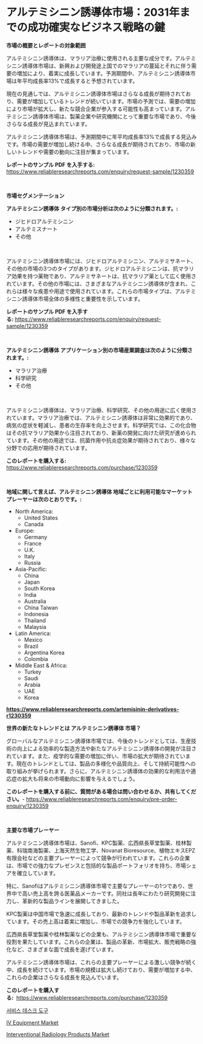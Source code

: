<p><h1>アルテミシニン誘導体市場：2031年までの成功確実なビジネス戦略の鍵</h1></p><p><strong>市場の概要とレポートの対象範囲</strong></p>
<p><p>アルテミシニン誘導体は、マラリア治療に使用される主要な成分です。アルテミシニン誘導体市場は、新興および開発途上国でのマラリアの蔓延とそれに伴う需要の増加により、着実に成長しています。予測期間中、アルテミシニン誘導体市場は年平均成長率13%で成長すると予想されています。</p><p>現在の見通しでは、アルテミシニン誘導体市場はさらなる成長が期待されており、需要が増加しているトレンドが続いています。市場の予測では、需要の増加により市場が拡大し、新たな競合企業が参入する可能性も高まっています。アルテミシニン誘導体市場は、製薬企業や研究機関にとって重要な市場であり、今後さらなる成長が見込まれています。</p><p>アルテミシニン誘導体市場は、予測期間中に年平均成長率13%で成長する見込みです。市場の需要が増加し続ける中、さらなる成長が期待されており、市場の新しいトレンドや需要の動向に注目が集まっています。</p></p>
<p><strong>レポートのサンプル PDF を入手する:</strong> <a href="https://www.reliableresearchreports.com/enquiry/request-sample/1230359">https://www.reliableresearchreports.com/enquiry/request-sample/1230359</a></p>
<p>&nbsp;</p>
<p><strong>市場セグメンテーション</strong></p>
<p><strong>アルテミシニン誘導体 タイプ別の市場分析は次のように分類されます。:</strong></p>
<p><ul><li>ジヒドロアルテミシニン</li><li>アルテミスナート</li><li>その他</li></ul></p>
<p>&nbsp;</p>
<p><p>アルテミシニン誘導体市場には、ジヒドロアルテミシニン、アルテミサネート、その他の市場の3つのタイプがあります。ジヒドロアルテミシニンは、抗マラリア効果を持つ薬物であり、アルテミサネートは、抗マラリア薬として広く使用されています。その他の市場には、さまざまなアルテミシニン誘導体が含まれ、これらは様々な疾患や用途で使用されています。これらの市場タイプは、アルテミシニン誘導体市場全体の多様性と重要性を示しています。</p></p>
<p><strong>レポートのサンプル PDF を入手する:</strong>&nbsp;<a href="https://www.reliableresearchreports.com/enquiry/request-sample/1230359">https://www.reliableresearchreports.com/enquiry/request-sample/1230359</a></p>
<p>&nbsp;</p>
<p><strong> アルテミシニン誘導体 アプリケーション別の市場産業調査は次のように分類されます。:</strong></p>
<p><ul><li>マラリア治療</li><li>科学研究</li><li>その他</li></ul></p>
<p>&nbsp;</p>
<p><p>アルテミシニン誘導体は、マラリア治療、科学研究、その他の用途に広く使用されています。マラリア治療では、アルテミシニン誘導体は非常に効果的であり、病気の症状を軽減し、患者の生存率を向上させます。科学研究では、この化合物はその抗マラリア効果から注目されており、新薬の開発に向けた研究が進められています。その他の用途では、抗菌作用や抗炎症効果が期待されており、様々な分野での応用が期待されています。</p></p>
<p><strong>このレポートを購入する:</strong>&nbsp; <a href="https://www.reliableresearchreports.com/purchase/1230359">https://www.reliableresearchreports.com/purchase/1230359</a></p>
<p>&nbsp;</p>
<p><strong>地域に関して言えば、アルテミシニン誘導体 地域ごとに利用可能なマーケットプレーヤーは次のとおりです。:</strong></p>
<p><ul>
    <li>
        North America:
        <ul>
            <li>United States</li>
            <li>Canada</li>
        </ul>
    </li>
    <li>
        Europe:
        <ul>
            <li>Germany</li>
            <li>France</li>
            <li>U.K.</li>
            <li>Italy</li>
            <li>Russia</li>
        </ul>
    </li>
    <li>
        Asia-Pacific:
        <ul>
            <li>China</li>
            <li>Japan</li>
            <li>South Korea</li>
            <li>India</li>
            <li>Australia</li>
            <li>China Taiwan</li>
            <li>Indonesia</li>
            <li>Thailand</li>
            <li>Malaysia</li>
        </ul>
    </li>
    <li>
        Latin America:
        <ul>
            <li>Mexico</li>
            <li>Brazil</li>
            <li>Argentina Korea</li>
            <li>Colombia</li>
        </ul>
    </li>
    <li>
        Middle East & Africa:
        <ul>
            <li>Turkey</li>
            <li>Saudi</li>
            <li>Arabia</li>
            <li>UAE</li>
            <li>Korea</li>
        </ul>
    </li>
    </ul></p>
<p><strong><a href="https://www.reliableresearchreports.com/artemisinin-derivatives-r1230359">https://www.reliableresearchreports.com/artemisinin-derivatives-r1230359</a></strong>&nbsp;</p>
<p><strong>世界の新たなトレンドとは アルテミシニン誘導体 市場？</strong></p>
<p><p>グローバルなアルテミシニン誘導体市場では、今後のトレンドとしては、生産技術の向上による効率的な製造方法や新たなアルテミシニン誘導体の開発が注目されています。また、疫学的な需要の増加に伴い、市場の拡大が期待されています。現在のトレンドとしては、製品の多様化や品質向上、そして持続可能性への取り組みが挙げられます。さらに、アルテミシニン誘導体の効果的な利用法や適応症の拡大も将来の市場動向に影響を与えるでしょう。</p></p>
<p><strong>このレポートを購入する前に、質問がある場合は問い合わせるか、共有してください。</strong>- <a href="https://www.reliableresearchreports.com/enquiry/pre-order-enquiry/1230359">https://www.reliableresearchreports.com/enquiry/pre-order-enquiry/1230359</a></p>
<p>&nbsp;</p>
<p><strong>主要な市場プレーヤー</strong></p>
<p><p>アルテミシニン誘導体市場は、Sanofi、KPC製薬、広西県長草堂製薬、桂林製薬、科瑞南海製薬、上海天然生物工学、Novanat Bioresource、植物エキスEPZ有限会社などの主要プレーヤーによって競争が行われています。これらの企業は、市場での強力なプレゼンスと包括的な製品ポートフォリオを持ち、市場シェアを確立しています。</p><p>特に、Sanofiはアルテミシニン誘導体市場で主要なプレーヤーの1つであり、世界中で高い売上高を誇る医薬品メーカーです。同社は長年にわたり研究開発に注力し、革新的な製品ラインを展開してきました。</p><p>KPC製薬は中国市場で急速に成長しており、最新のトレンドや製品革新を追求しています。その売上高は着実に増加し、市場での競争力を強化しています。</p><p>広西県長草堂製薬や桂林製薬などの企業も、アルテミシニン誘導体市場で重要な役割を果たしています。これらの企業は、製品の革新、市場拡大、販売戦略の強化など、さまざまな面で成長を遂げています。</p><p>アルテミシニン誘導体市場は、これらの主要プレーヤーによる激しい競争が続く中、成長を続けています。市場の規模は拡大し続けており、需要が増加する中、これらの企業はさらなる成長を見込んでいます。</p></p>
<p><strong>このレポートを購入する:</strong>&nbsp;&nbsp;<a href="https://www.reliableresearchreports.com/purchase/1230359">https://www.reliableresearchreports.com/purchase/1230359</a></p>
<p><p><a href="https://medium.com/@wilsoniehn789562023/2024%EB%85%84-2031%EB%85%84-%EA%B8%B0%EA%B0%84%EC%9D%84-%EC%9C%84%ED%95%9C-%EC%84%9C%EB%B9%84%EC%8A%A4-%EB%8D%B0%EC%8A%A4%ED%81%AC-%EB%8F%84%EA%B5%AC-%EC%8B%9C%EC%9E%A5-%EB%8F%99%ED%96%A5-%EB%B0%8F-%EC%8B%9C%EC%9E%A5-%EB%B6%84%EC%84%9D%EC%9D%84-%EC%98%88%EC%B8%A1%ED%95%A9%EB%8B%88%EB%8B%A4-d156b2a6d688">서비스 데스크 도구</a></p><p><a href="https://invited-way-688.notion.site/IV-Equipment-Market-The-Key-To-Successful-Business-Strategy-Forecast-Till-2031-678363821e9d47e5801331e7d6dee5fe">IV Equipment Market</a></p><p><a href="https://butternut-bug-553.notion.site/Interventional-Radiology-Products-Market-Focuses-on-Market-Share-Size-and-Projected-Forecast-Till-2-fee43203bce94961b8d06a53d591e34d">Interventional Radiology Products Market</a></p></p>